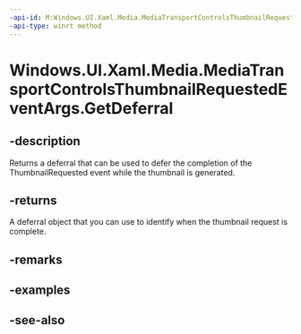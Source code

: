 ```yaml
---
-api-id: M:Windows.UI.Xaml.Media.MediaTransportControlsThumbnailRequestedEventArgs.GetDeferral
-api-type: winrt method
---
```


<!-- Method syntax
public Windows.Foundation.Deferral GetDeferral()
-->

# Windows.UI.Xaml.Media.MediaTransportControlsThumbnailRequestedEventArgs.GetDeferral

## -description
Returns a deferral that can be used to defer the completion of the ThumbnailRequested event while the thumbnail is generated.


## -returns
A deferral object that you can use to identify when the thumbnail request is complete.

## -remarks

## -examples

## -see-also
